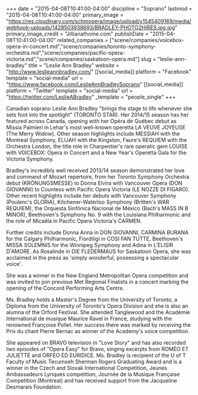+++
date = "2015-04-08T10:41:00-04:00"
discipline = "Soprano"
lastmod = "2015-04-08T10:41:00-04:00"
primary_image = "https://res.cloudinary.com/schmopera/image/upload/v1545409169/media/webhook-uploads/1428503938693/BRADLEY-PHOTO2HIRES.jpg.jpg"
primary_image_credit = "Jillianathome.com"
publishDate = "2015-04-08T10:41:00-04:00"
related_companies = ["scene/companies/voicebox-opera-in-concert.md","scene/companies/toronto-symphony-orchestra.md","scene/companies/pacific-opera-victoria.md","scene/companies/saskatoon-opera.md"]
slug = "leslie-ann-bradley"
title = "Leslie Ann Bradley"
website = "http://www.leslieannbradley.com/"
[[social_media]]
platform = "Facebook"
template = "social-media"
url = "https://www.facebook.com/LeslieAnnBradleySoprano"
[[social_media]]
platform = "Twitter"
template = "social-media"
url = "https://twitter.com/LeslieABradley"
_template = "people_single"
+++

<p>
	Canadian soprano Leslie Ann Bradley "brings the stage to life whenever she sets foot into the spotlight" (TORONTO STAR). Her 2014/15 season has her featured across Canada, opening with her Opéra de Québec debut as Missia Palmieri in Lehar's most well-known operetta LA VEUVE JOYEUSE (The Merry Widow). Other season highlights include MESSIAH with the Montreal Symphony, ELIJAH with the Kingston, Faure's REQUIEM with the Orchestra London, the title role in Charpentier's rare operatic gem LOUISE with VOICEBOX: Opera in Concert and a New Year's Operetta Gala for the Victoria Symphony.
</p>
<p>
	Bradley's incredibly well received 2013/14 season demonstrated her love and command of Mozart repertoire, from her Toronto Symphony Orchestra debut (KRÖNUNGSMESSE) to Donna Elvira with Vancouver Opera (DON GIOVANNI) to Countess with Pacific Opera Victoria (LE NOZZE DI FIGARO). Other recent highlights include her debuts with Vancouver Symphony (Poulenc's GLORIA), Kitchener-Waterloo Symphony (Britten's WAR REQUIEM), the Orquesta Sinfónica Nacional de México (Bach's MASS IN B MINOR), Beethoven's Symphony No. 9 with the Louisiana Philharmonic and the role of Micaëla in Pacific Opera Victoria's CARMEN.
</p>
<p>
	Further credits include Donna Anna in DON GIOVANNI, CARMINA BURANA for the Calgary Philharmonic, Fiordiligi in COSI FAN TUTTE, Beethoven's MISSA SOLEMNIS for the Winnipeg Symphony and Adina in L'ELISIR D'AMORE. As Rosalinde in DIE FLEDERMAUS for Saskatoon Opera, she was acclaimed in the press as 'simply wonderful, possessing a spectacular voice'.
</p>
<p>
	She was a winner in the New England Metropolitan Opera competition and was invited to join previous Met Regional Finalists in a concert marking the opening of the Concord Performing Arts Centre.
</p>
<p>
	Ms. Bradley holds a Master's Degree from the University of Toronto, a Diploma from the University of Toronto's Opera Division and she is also an alumna of the Orford Festival. She attended Tanglewood and the Académie International de musique Maurice Ravel in France, studying with the renowned Françoise Pollet. Her success there was marked by receiving the Prix du chant Pierre Bernac as winner of the Academy's voice competition.
</p>
<p>
	She appeared on BRAVO television in "Love Story" and has also recorded two episodes of "Opera Easy" for Bravo, singing excerpts from ROMÉO ET JULIETTE and ORFEO ED EURIDICE. Ms. Bradley is recipient of the U of T Faculty of Music Tecumseh Sherman Rogers Graduating Award and is a winner in the Czech and Slovak International Competition, Jeunes Ambassadeurs Lyriques competition, Journée de la Musique Française Competition (Montreal) and has received support from the Jacqueline Desmarais Foundation.
</p>
